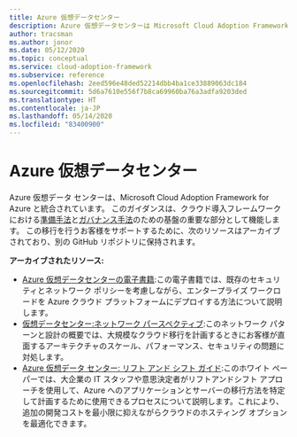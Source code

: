 ```yaml
---
title: Azure 仮想データセンター
description: Azure 仮想データセンターは Microsoft Cloud Adoption Framework for Azure になりました。 この移行をサポートするために利用できるリソースについて説明します。
author: tracsman
ms.author: jonor
ms.date: 05/12/2020
ms.topic: conceptual
ms.service: cloud-adoption-framework
ms.subservice: reference
ms.openlocfilehash: 2eed596e48ded52214dbb4ba1ce33889063dc184
ms.sourcegitcommit: 5d6a7610e556f7b8ca69960ba76a3adfa9203ded
ms.translationtype: HT
ms.contentlocale: ja-JP
ms.lasthandoff: 05/14/2020
ms.locfileid: "83400900"
---
```

<!-- docsTest:ignore "Azure Virtual Datacenter" "Ready and Govern methodologies" "Azure Virtual Datacenter: Concepts" "Lift and Shift Guide" -->
<!-- cSpell:ignore tracsman jonor -->

# <a name="azure-virtual-datacenter"></a>Azure 仮想データセンター

Azure 仮想データ センターは、Microsoft Cloud Adoption Framework for Azure と統合されています。 このガイダンスは、クラウド導入フレームワークにおける[準備手法](../ready/index.md)と[ガバナンス手法](../govern/index.md)のための基盤の重要な部分として機能します。 この移行を行うお客様をサポートするために、次のリソースはアーカイブされており、別の GitHub リポジトリに保持されます。

**アーカイブされたリソース:**

- [Azure 仮想データセンターの電子書籍](https://raw.githubusercontent.com/Microsoft/CloudAdoptionFramework/master/archive/vdc/Azure_Virtual_Datacenter.pdf):この電子書籍では、既存のセキュリティとネットワーク ポリシーを考慮しながら、エンタープライズ ワークロードを Azure クラウド プラットフォームにデプロイする方法について説明します。
- [仮想データセンター:ネットワーク パースペクティブ](./networking-vdc.md):このネットワーク パターンと設計の概要では、大規模なクラウド移行を計画するときにお客様が直面するアーキテクチャのスケール、パフォーマンス、セキュリティの問題に対処します。
- [Azure 仮想データ センター: リフト アンド シフト ガイド](https://raw.githubusercontent.com/Microsoft/CloudAdoptionFramework/master/archive/vdc/Azure_Virtual_Datacenter_Lift_and_Shift_Guide.pdf):このホワイト ペーパーでは、大企業の IT スタッフや意思決定者がリフトアンドシフト アプローチを使用して、Azure へのアプリケーションとサーバーの移行方法を特定して計画するために使用できるプロセスについて説明します。これにより、追加の開発コストを最小限に抑えながらクラウドのホスティング オプションを最適化できます。

